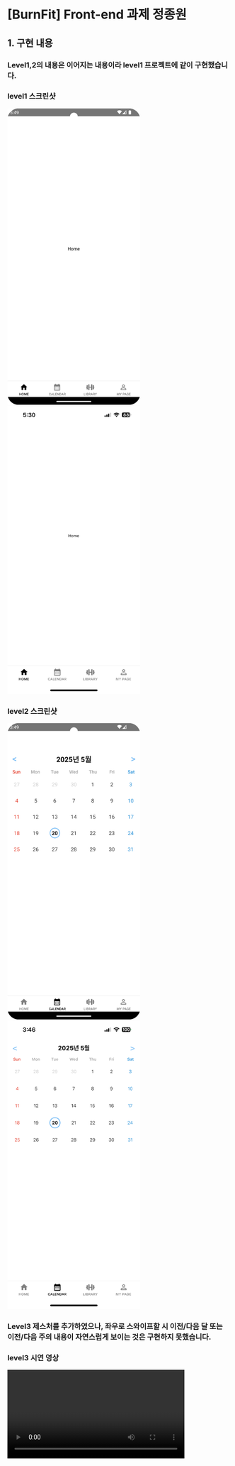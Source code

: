 # [BurnFit] Front-end 과제 정종원

## 1. 구현 내용

### Level1,2의 내용은 이어지는 내용이라 level1 프로젝트에 같이 구현했습니다.

### level1 스크린샷
<img src="./Assignment_Image/level1_android_Pixel8API33.png" alt="과제 스크린샷" width="300"/>
<img src="./Assignment_Image/level1_ios_iPhone13.PNG" alt="과제 스크린샷" width="300"/>

### level2 스크린샷
<img src="./Assignment_Image/level2_android_Pixel8API33.png" alt="과제 스크린샷" width="300"/>
<img src="./Assignment_Image/level2_ios_iPhone13.jpeg" alt="과제 스크린샷" width="300"/>

### Level3 제스처를 추가하였으나, 좌우로 스와이프할 시 이전/다음 달 또는 이전/다음 주의 내용이 자연스럽게 보이는 것은 구현하지 못했습니다.

### level3 시연 영상
<video src="./Assignment_Image/level3.mp4" width="400" controls />